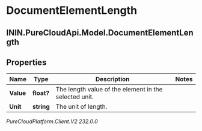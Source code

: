 # DocumentElementLength

## ININ.PureCloudApi.Model.DocumentElementLength

## Properties

|Name | Type | Description | Notes|
|------------ | ------------- | ------------- | -------------|
| **Value** | **float?** | The length value of the element in the selected unit. | |
| **Unit** | **string** | The unit of length. | |



_PureCloudPlatform.Client.V2 232.0.0_
